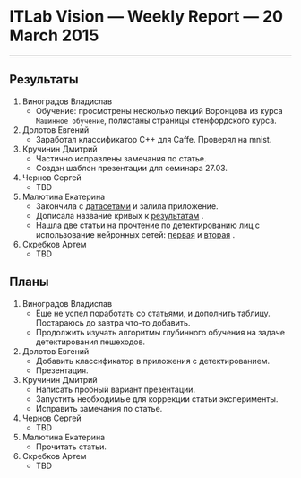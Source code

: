 # ITLab Vision — Weekly Report — 20 March 2015

----------------

## Результаты

  1. Виноградов Владислав
     - Обучение: просмотрены несколько лекций Воронцова из курса `Машинное обучение`, полистаны страницы стенфордского курса.
  1. Долотов Евгений
     - Заработал классификатор C++ для Caffe. Проверял на mnist. 
  1. Кручинин Дмитрий
     - Частично исправлены замечания по статье.
     - Создан шаблон презентации для семинара 27.03.
  1. Чернов Сергей
     - TBD
  1. Малютина Екатерина
     - Закончила с [датасетами](https://docs.google.com/spreadsheets/d/1vR_pZPsXfbNm69-VPPKhmlR0nXjQ15-QLQYoaI9i19k/edit?usp=sharing)  и залила приложение.
	 - Дописала название кривых к [результатам](https://docs.google.com/document/d/16ADrX0LosphwphVIV5ewdELX3t5mF6UNhF0bR000b7w/edit?usp=sharing) .
	 - Нашла две статьи на прочтение по детектированию лиц с использование нейронных сетей: [первая](http://citeseerx.ist.psu.edu/viewdoc/download?doi=10.1.1.193.6366&rep=rep1&type=pdf) и [вторая](http://www.wseas.us/e-library/conferences/2010/Iasi/NNECFS/NNECFS-35.pdf) .
  1. Скребков Артем
     - TBD

## Планы

  1. Виноградов Владислав
     - Еще не успел поработать со статьями, и дополнить таблицу. Постараюсь до завтра что-то добавить.
     - Продолжить изучать алгоритмы глубинного обучения на задаче детектирования пешеходов.
  1. Долотов Евгений
     - Добавить классификатор в приложения с детектированием.
     - Презентация.
  1. Кручинин Дмитрий
     - Написать пробный вариант презентации.
     - Запустить необходимые для коррекции статьи эксперименты.
     - Исправить замечания по статье.
  1. Чернов Сергей
     - TBD
  1. Малютина Екатерина
     - Прочитать статьи.
  1. Скребков Артем
     - TBD
